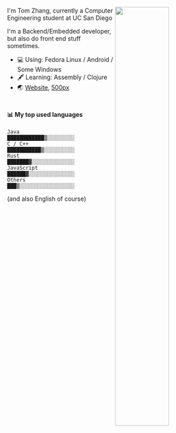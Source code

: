 [<img align="right" width="50%" src="https://github-readme-stats.vercel.app/api?username=Shuzhengz&count_private=true&show_icons=true&title_color=fff&icon_color=79ff97&text_color=9f9f9f&bg_color=151515">](https://metrics.lecoq.io/shuzhengz)
  
I'm Tom Zhang, currently a Computer Engineering student at UC San Diego

I'm a Backend/Embedded developer, but also do front end stuff sometimes.

- :computer: Using: Fedora Linux / Android / Some Windows
- :fountain_pen: Learning: Assembly / Clojure
- :earth_asia: [Website](https://github.com/Shuzhengz), [500px](https://500px.com/p/shuzhengz)

#

#### :bar_chart: My top used languages

<!--START_SECTION:waka-->
```text
Java          ████████████▒░░░░░░░░░
C / C++       ███████████▒░░░░░░░░░░
Rust          ███████▓░░░░░░░░░░░░░░
JavaScript    ██████▓░░░░░░░░░░░░░░░
Others        ███▒░░░░░░░░░░░░░░░░░░
```
<!--END_SECTION:waka-->

(and also English of course)
